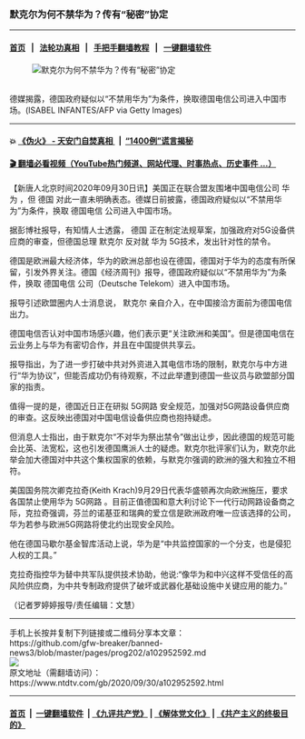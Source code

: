 ### 默克尔为何不禁华为？传有“秘密”协定
------------------------

#### [首页](https://github.com/gfw-breaker/banned-news3/blob/master/README.md) &nbsp;&nbsp;|&nbsp;&nbsp; [法轮功真相](https://github.com/begood0513/basic/blob/master/README.md)  &nbsp;&nbsp;|&nbsp;&nbsp; [手把手翻墙教程](https://github.com/gfw-breaker/guides/wiki)  &nbsp;&nbsp;|&nbsp;&nbsp; [一键翻墙软件](https://github.com/gfw-breaker/nogfw/blob/master/README.md)  



<div><div class="featured_image">
 <figure>
  <img alt="默克尔为何不禁华为？传有“秘密”协定" src="https://i.ntdtv.com/assets/uploads/2020/09/GettyImages-1201968660-800x450.jpg"/>
 </figure><br/>
 <span class="caption">
  德媒揭露，德国政府疑似以“不禁用华为”为条件，换取德国电信公司进入中国市场。(ISABEL INFANTES/AFP via Getty Images)
 </span>
</div>
</div><hr/>

#### 💥 [《伪火》 - 天安门自焚真相 ](http://158.247.195.190:10000/videos/blog/weihuo.html)&nbsp; |&nbsp; [“1400例”谎言揭秘  ](http://158.247.195.190:10000/videos/blog/jiexi1400.html)

#### [ 🎬  翻墙必看视频（YouTube热门频道、网站代理、时事热点、历史事件 ...）](https://github.com/gfw-breaker/links/blob/master/banned.md)

<div><div class="post_content" itemprop="articleBody">
 <p>
  【新唐人北京时间2020年09月30日讯】美国正在联合盟友围堵中国电信公司
  <ok href="https://www.ntdtv.com/gb/华为.htm">
   华为
  </ok>
  ，但
  <ok href="https://www.ntdtv.com/gb/德国.htm">
   德国
  </ok>
  对此一直未明确表态。德媒日前披露，德国政府疑似以“不禁用华为”为条件，换取
  <ok href="https://www.ntdtv.com/gb/德国电信.htm">
   德国电信
  </ok>
  公司进入中国市场。
 </p>
 <p>
  据彭博社报导，有知情人士透露，
  <ok href="https://www.ntdtv.com/gb/德国.htm">
   德国
  </ok>
  正在制定法规草案，加强政府对5G设备供应商的审查，但德国总理
  <ok href="https://www.ntdtv.com/gb/默克尔.htm">
   默克尔
  </ok>
  反对就
  <ok href="https://www.ntdtv.com/gb/华为.htm">
   华为
  </ok>
  5G技术，发出针对性的禁令。
 </p>
 <p>
  德国是欧洲最大经济体，华为的欧洲总部也设在德国，德国对于华为的态度有所保留，引发外界关注。德国《经济周刊》报导，德国政府疑似以“不禁用华为”为条件，换取
  <ok href="https://www.ntdtv.com/gb/德国电信.htm">
   德国电信
  </ok>
  公司（Deutsche Telekom）进入中国市场。
 </p>
 <p>
  报导引述欧盟圈内人士消息说，
  <ok href="https://www.ntdtv.com/gb/默克尔.htm">
   默克尔
  </ok>
  亲自介入，在中国接洽方面前为德国电信出力。
 </p>
 <p>
  德国电信否认对中国市场感兴趣，他们表示更“关注欧洲和美国”。但是德国电信在云业务上与华为有密切合作，并且在中国提供共享云。
 </p>
 <p>
  报导指出，为了进一步打破中共对外资进入其电信市场的限制，默克尔与中方进行“华为协议”，但能否成功仍有待观察，不过此举遭到德国一些议员与欧盟部分国家的指责。
 </p>
 <p>
  值得一提的是，德国近日正在研拟
  <ok href="https://www.ntdtv.com/gb/5g网路.htm">
   5G网路
  </ok>
  安全规范，加强对5G网路设备供应商的审查。这反映出德国对中国电信设备供应商也抱持疑虑。
 </p>
 <p>
  但消息人士指出，由于默克尔“不对华为祭出禁令”做出让步，因此德国的规范可能会比英、法宽松，这也引发德国鹰派人士的疑虑。默克尔批评家们认为，默克尔此举会加大德国对中共这个集权国家的依赖，与默克尔强调的欧洲的强大和独立不相符。
 </p>
 <p>
  美国国务院次卿克拉奇(Keith Krach)9月29日代表华盛顿再次向欧洲施压，要求各国禁止使用华为
  <ok href="https://www.ntdtv.com/gb/5g网路.htm">
   5G网路
  </ok>
  。目前正值德国和意大利讨论下一代行动网路设备商之际，克拉奇强调，芬兰的诺基亚和瑞典的爱立信是欧洲政府唯一应该选择的公司，华为若参与欧洲5G网路将使北约出现安全风险。
 </p>
 <p>
  他在德国马歇尔基金智库活动上说，华为是“中共监控国家的一个分支，也是侵犯人权的工具。”
 </p>
 <p>
  克拉奇指控华为替中共军队提供技术协助，他说:“像华为和中兴这样不受信任的高风险供应商，为中共专制政府提供了破坏或武器化基础设施中关键应用的能力。”
 </p>
 <p>
  （记者罗婷婷报导/责任编辑：文慧）
 </p>
 <div class="single_ad">
 </div>
</div>
</div>
<hr/>
手机上长按并复制下列链接或二维码分享本文章：<br/>
https://github.com/gfw-breaker/banned-news3/blob/master/pages/prog202/a102952592.md <br/>
<a href='https://github.com/gfw-breaker/banned-news3/blob/master/pages/prog202/a102952592.md'><img src='https://github.com/gfw-breaker/banned-news3/blob/master/pages/prog202/a102952592.md.png'/></a> <br/>
原文地址（需翻墙访问）：https://www.ntdtv.com/gb/2020/09/30/a102952592.html


------------------------
#### [首页](https://github.com/gfw-breaker/banned-news3/blob/master/README.md) &nbsp;|&nbsp; [一键翻墙软件](https://github.com/gfw-breaker/nogfw/blob/master/README.md) &nbsp;| [《九评共产党》](https://github.com/gfw-breaker/9ping.md/blob/master/README.md#九评之一评共产党是什么) | [《解体党文化》](https://github.com/gfw-breaker/jtdwh.md/blob/master/README.md) | [《共产主义的终极目的》](https://github.com/gfw-breaker/gczydzjmd.md/blob/master/README.md)


<img src='http://gfw-breaker.win/banned-news3/pages/prog202/a102952592.md' width='0px' height='0px'/>